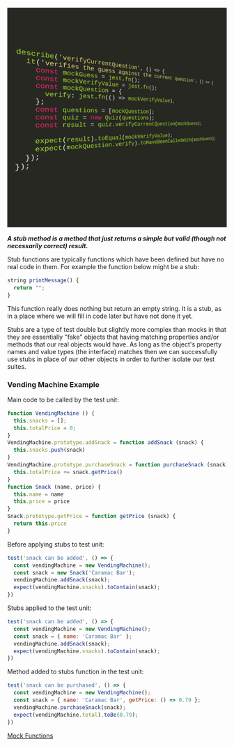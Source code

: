 ![stubsJest](stubsJest.png)

___A stub method is a method that just returns a simple but valid (though not necessarily correct) result.___

Stub functions are typically functions which have been defined but have no real code in them. For example the function below might be a stub:
```js
string printMessage() {
  return "";
}
```
This function really does nothing but return an empty string. It is a stub, as in a place where we will fill in code later but have not done it yet.

Stubs are a type of test double but slightly more complex than mocks in that they are essentially "fake" objects that having matching properties and/or methods that our real objects would have. As long as the object's property names and value types (the interface) matches then we can successfully use stubs in place of our other objects in order to further isolate our test suites.

### Vending Machine Example
Main code to be called by the test unit:
```js
function VendingMachine () {
  this.snacks = [];
  this.totalPrice = 0;
}
VendingMachine.prototype.addSnack = function addSnack (snack) {
  this.snacks.push(snack)
}
VendingMachine.prototype.purchaseSnack = function purchaseSnack (snack) {
  this.totalPrice += snack.getPrice()
}
function Snack (name, price) {
  this.name = name
  this.price = price
}
Snack.prototype.getPrice = function getPrice (snack) {
  return this.price
}
```
Before applying stubs to test unit:
```js
test('snack can be added', () => {
  const vendingMachine = new VendingMachine();
  const snack = new Snack('Caramac Bar');
  vendingMachine.addSnack(snack);
  expect(vendingMachine.snacks).toContain(snack);
})
```
Stubs applied to the test unit:
```js
test('snack can be added', () => {
  const vendingMachine = new VendingMachine();
  const snack = { name: 'Caramac Bar' };
  vendingMachine.addSnack(snack);
  expect(vendingMachine.snacks).toContain(snack);
})
```
Method added to stubs function in the test unit:
```js
test('snack can be purchased', () => {
  const vendingMachine = new VendingMachine();
  const snack = { name: 'Caramac Bar', getPrice: () => 0.79 };
  vendingMachine.purchaseSnack(snack);
  expect(vendingMachine.total).toBe(0.79);
})
```

[Mock Functions](https://facebook.github.io/jest/docs/en/mock-function-api.html)
